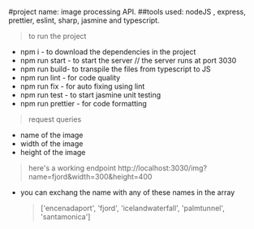 #project name: image processing API.
##tools used: nodeJS , express, prettier, eslint, sharp, jasmine and typescript.

> to run the project 
  * npm i - to download the dependencies in the project
  * npm run start - to start the server
  // the server runs at port 3030
  * npm run build- to transpile the files from typescript to JS 
  * npm run lint - for code quality 
  * npm run fix - for auto fixing using lint 
  * npm run test - to start jasmine unit testing
  * npm run prettier - for code formatting

> request queries 
  * name of the image 
  * width of the image
  * height of the image

> here's a working endpoint 
   http://localhost:3030/img?name=fjord&width=300&height=400

   * you can exchang the name with any of these names in the array 
     >['encenadaport', 'fjord', 'icelandwaterfall', 'palmtunnel', 'santamonica']


     

